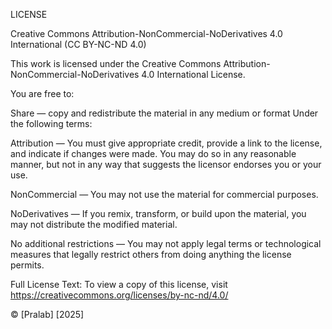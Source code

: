 LICENSE

Creative Commons Attribution-NonCommercial-NoDerivatives 4.0 International
(CC BY-NC-ND 4.0)

This work is licensed under the Creative Commons Attribution-NonCommercial-NoDerivatives 4.0 International License.

You are free to:

Share — copy and redistribute the material in any medium or format
Under the following terms:

Attribution — You must give appropriate credit, provide a link to the license, and indicate if changes were made. You may do so in any reasonable manner, but not in any way that suggests the licensor endorses you or your use.

NonCommercial — You may not use the material for commercial purposes.

NoDerivatives — If you remix, transform, or build upon the material, you may not distribute the modified material.

No additional restrictions — You may not apply legal terms or technological measures that legally restrict others from doing anything the license permits.

Full License Text:
To view a copy of this license, visit https://creativecommons.org/licenses/by-nc-nd/4.0/

© [Pralab] [2025]
